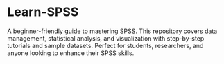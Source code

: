 # Learn-SPSS
A beginner-friendly guide to mastering SPSS. This repository covers data management, statistical analysis, and visualization with step-by-step tutorials and sample datasets. Perfect for students, researchers, and anyone looking to enhance their SPSS skills.
